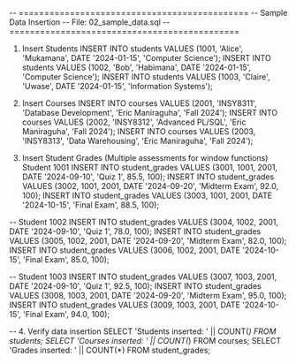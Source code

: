 -- =============================================
-- Sample Data Insertion
-- File: 02_sample_data.sql
-- =============================================

1. Insert Students
INSERT INTO students VALUES (1001, 'Alice', 'Mukamana', DATE '2024-01-15', 'Computer Science');
INSERT INTO students VALUES (1002, 'Bob', 'Habimana', DATE '2024-01-15', 'Computer Science');
INSERT INTO students VALUES (1003, 'Claire', 'Uwase', DATE '2024-01-15', 'Information Systems');

 2. Insert Courses
INSERT INTO courses VALUES (2001, 'INSY8311', 'Database Development', 'Eric Maniraguha', 'Fall 2024');
INSERT INTO courses VALUES (2002, 'INSY8312', 'Advanced PL/SQL', 'Eric Maniraguha', 'Fall 2024');
INSERT INTO courses VALUES (2003, 'INSY8313', 'Data Warehousing', 'Eric Maniraguha', 'Fall 2024');

3. Insert Student Grades (Multiple assessments for window functions)
 Student 1001
INSERT INTO student_grades VALUES (3001, 1001, 2001, DATE '2024-09-10', 'Quiz 1', 85.5, 100);
INSERT INTO student_grades VALUES (3002, 1001, 2001, DATE '2024-09-20', 'Midterm Exam', 92.0, 100);
INSERT INTO student_grades VALUES (3003, 1001, 2001, DATE '2024-10-15', 'Final Exam', 88.5, 100);

-- Student 1002
INSERT INTO student_grades VALUES (3004, 1002, 2001, DATE '2024-09-10', 'Quiz 1', 78.0, 100);
INSERT INTO student_grades VALUES (3005, 1002, 2001, DATE '2024-09-20', 'Midterm Exam', 82.0, 100);
INSERT INTO student_grades VALUES (3006, 1002, 2001, DATE '2024-10-15', 'Final Exam', 85.0, 100);

-- Student 1003
INSERT INTO student_grades VALUES (3007, 1003, 2001, DATE '2024-09-10', 'Quiz 1', 92.5, 100);
INSERT INTO student_grades VALUES (3008, 1003, 2001, DATE '2024-09-20', 'Midterm Exam', 95.0, 100);
INSERT INTO student_grades VALUES (3009, 1003, 2001, DATE '2024-10-15', 'Final Exam', 94.0, 100);

-- 4. Verify data insertion
SELECT 'Students inserted: ' || COUNT(*) FROM students;
SELECT 'Courses inserted: ' || COUNT(*) FROM courses;
SELECT 'Grades inserted: ' || COUNT(*) FROM student_grades;